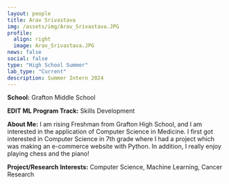 ```yaml
---
layout: people
title: Arav Srivastava
img: /assets/img/Arav_Srivastava.JPG
profile:
  align: right
  image: Arav_Srivastava.JPG
news: false
social: false
type: "High School Summer"
lab_type: "Current"
description: Summer Intern 2024
---
```


**School:** Grafton Middle School

**EDIT ML Program Track:**
Skills Development

**About Me:**
I am rising Freshman from Grafton High School, and I am interested in the application of Computer Science in Medicine. I first got interested in Computer Science in 7th grade where I had a project which was making an e-commerce website with Python. In addition, I really enjoy playing chess and the piano!

**Project/Research Interests:**
Computer Science, Machine Learning, Cancer Research
    